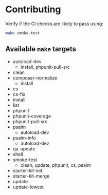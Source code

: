 # Contributing

Verify if the CI checks are likely to pass using:

```bash
make smoke-test
```

## Available `make` targets

- autoload-dev
  - install, phpunit-pull-src
- clean
- composer-normalize
  - install
- cs
- cs-fix
- install
- list
- phpunit
- phpunit-coverage
- phpunit-pull-src
- psalm
  - autoload-dev
- psalm-info
  - autoload-dev
- qa-update
- shell
- smoke-test
  - clean, update, phpunit, cs, psalm
- starter-kit-init
- starter-kit-merge
- update
- update-lowest
